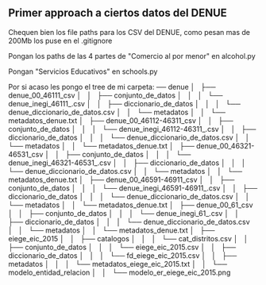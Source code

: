 ## Primer approach a ciertos datos del DENUE

Chequen bien los file paths para los CSV del DENUE, como pesan mas de 200Mb los puse en el .gitignore

Pongan los paths de las 4 partes de "Comercio al por menor" en alcohol.py

Pongan "Servicios Educativos" en schools.py



Por si acaso les pongo el tree de mi carpeta:
── denue
│   ├── denue_00_46111_csv
│   │   ├── conjunto_de_datos
│   │   │   └── denue_inegi_46111_.csv
│   │   ├── diccionario_de_datos
│   │   │   └── denue_diccionario_de_datos.csv
│   │   └── metadatos
│   │       └── metadatos_denue.txt
│   ├── denue_00_46112-46311_csv
│   │   ├── conjunto_de_datos
│   │   │   └── denue_inegi_46112-46311_.csv
│   │   ├── diccionario_de_datos
│   │   │   └── denue_diccionario_de_datos.csv
│   │   └── metadatos
│   │       └── metadatos_denue.txt
│   ├── denue_00_46321-46531_csv
│   │   ├── conjunto_de_datos
│   │   │   └── denue_inegi_46321-46531_.csv
│   │   ├── diccionario_de_datos
│   │   │   └── denue_diccionario_de_datos.csv
│   │   └── metadatos
│   │       └── metadatos_denue.txt
│   ├── denue_00_46591-46911_csv
│   │   ├── conjunto_de_datos
│   │   │   └── denue_inegi_46591-46911_.csv
│   │   ├── diccionario_de_datos
│   │   │   └── denue_diccionario_de_datos.csv
│   │   └── metadatos
│   │       └── metadatos_denue.txt
│   ├── denue_00_61_csv
│   │   ├── conjunto_de_datos
│   │   │   └── denue_inegi_61_.csv
│   │   ├── diccionario_de_datos
│   │   │   └── denue_diccionario_de_datos.csv
│   │   └── metadatos
│   │       └── metadatos_denue.txt
│   ├── eiege_eic_2015
│   │   ├── catalogos
│   │   │   └── cat_distritos.csv
│   │   ├── conjunto_de_datos
│   │   │   └── eiege_eic_2015.csv
│   │   ├── diccionario_de_datos
│   │   │   └── fd_eiege_eic_2015.csv
│   │   ├── metadatos
│   │   │   └── metadatos_eiege_eic_2015.txt
│   │   └── modelo_entidad_relacion
│   │       └── modelo_er_eiege_eic_2015.png

